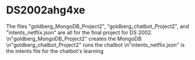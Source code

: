 # DS2002ahg4xe

The files "goldberg_MongoDB_Project2", "goldberg_chatbot_Project2", and "intents_netflix.json" are all for the final project for DS 2002.
\n"goldberg_MongoDB_Project2" creates the MongoDB
\n"goldberg_chatbot_Project2" runs the chatbot
\n"intents_netflix.json" is the intents file for the chatbot's learning
